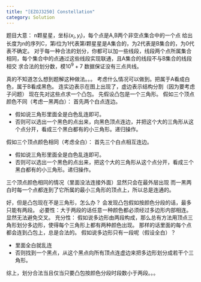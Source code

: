 ```yaml
---
title: "[EZOJ3250] Constellation"
category: Solution
---
```


题目大意：
n颗星星，坐标$(x_ i,y_ i)$，每个点是A,B两个非空点集合中的一个点
给出长度为n的序列C，第i位为1代表第i颗星星是A集合的，为2代表是B集合的，为0代表不确定。
对于每一种合法的划分，你都可以加一些线段，线段两个点所属集合相同，每个集合中的点通过这些线段实现联通，且A集合的线段不与B集合的线段相交
求合法的划分数，模$10^ 9+7$
数据保证没有三点共线。

真的不知道怎么想到题解这种做法。。。
考虑什么情况可以做到。把属于A看成白色，属于B看成黑色。
连实边表示在图上出现了，虚边表示结构分割（因为要考虑子问题）
现在先对这些点求一个凸包。
先假设凸包是一个三角形。
假如三个顶点颜色不同（考虑一黑两白）：
首先两个白点连边。
* 假如说三角形里面全是白色乱连即可。
* 否则可以选出一个黑色的点出来，向黑色顶点连边，并把这个大的三角形从这个点分开，看成三个黑白都有的小三角形。递归操作。

假如三个顶点颜色相同（考虑全白）：
首先三个白点相互连边。
* 假如说三角形里面全是白色乱连即可。
* 否则可以选出一个黑色的点出来，把这个大的三角形从这个点分开，看成三个黑白都有的小三角形。递归操作。

三个顶点颜色相同的情况（里面没法连接外面）显然只会在最外层出现
而一黑两白时每一个点都连到了它所属的最小三角形的顶点上，所以总是连通的。

好，但是凸包现在不是三角形，怎么办？
会发现凸包假如按颜色分段的话，最多只能有两段。
必要性：大于两段的话任意一种颜色都必须经过多边形内部相连。显然无法避免交叉。
充分性：
假如说多边形由两段构成，那么总有方法用顶点三角形划分多边形，使得每个三角形上都有两种颜色出现。
那样的话里面的每个点都会连到凸包上，总是合法的。
假如说多边形只有一段呢（假设全白）？
* 里面全白就乱连
* 否则找到一个黑点，从这个黑点向所有顶点连虚边来把多边形划分成若干个三角形。

综上，划分合法当且仅当只要凸包按颜色分段时段数小于两段。。。